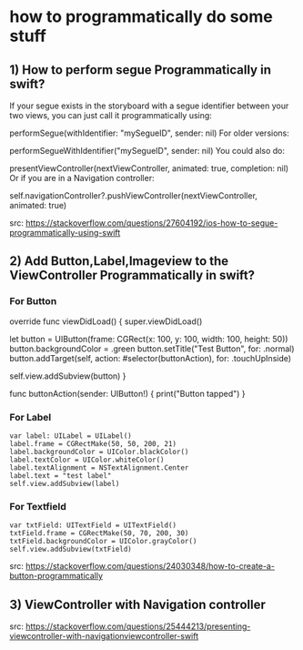 # how to programmatically do some stuff

## 1) How to perform segue Programmatically in swift?

If your segue exists in the storyboard with a segue identifier between your two views, you can just call it programmatically using:

performSegue(withIdentifier: "mySegueID", sender: nil)
For older versions:

performSegueWithIdentifier("mySegueID", sender: nil)
You could also do:

presentViewController(nextViewController, animated: true, completion: nil)
Or if you are in a Navigation controller:

self.navigationController?.pushViewController(nextViewController, animated: true)

src: https://stackoverflow.com/questions/27604192/ios-how-to-segue-programmatically-using-swift

## 2) Add Button,Label,Imageview to the ViewController Programmatically in swift?

### For Button

override func viewDidLoad() {
  super.viewDidLoad()

  let button = UIButton(frame: CGRect(x: 100, y: 100, width: 100, height: 50))
  button.backgroundColor = .green
  button.setTitle("Test Button", for: .normal)
  button.addTarget(self, action: #selector(buttonAction), for: .touchUpInside)

  self.view.addSubview(button)
}

func buttonAction(sender: UIButton!) {
  print("Button tapped")
}

### For Label

    var label: UILabel = UILabel()
    label.frame = CGRectMake(50, 50, 200, 21)
    label.backgroundColor = UIColor.blackColor()
    label.textColor = UIColor.whiteColor()
    label.textAlignment = NSTextAlignment.Center
    label.text = "test label"
    self.view.addSubview(label)
    
### For Textfield

    var txtField: UITextField = UITextField()
    txtField.frame = CGRectMake(50, 70, 200, 30)
    txtField.backgroundColor = UIColor.grayColor()
    self.view.addSubview(txtField)

src: https://stackoverflow.com/questions/24030348/how-to-create-a-button-programmatically

## 3) ViewController with Navigation controller

src: https://stackoverflow.com/questions/25444213/presenting-viewcontroller-with-navigationviewcontroller-swift
